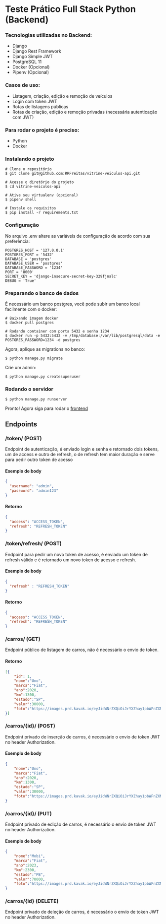 # Teste Prático Full Stack Python (Backend)

### Tecnologias utilizadas no Backend:
- Django
- Django Rest Framework
- Django Simple JWT
- PostgreSQL 11
- Docker (Opcional)
- Pipenv (Opcional)

### Casos de uso:
- Listagem, criação, edição e remoção de veículos
- Login com token JWT
- Rotas de listagens públicas
- Rotas de criação, edição e remoção privadas (necessária autenticação com JWT)

### Para rodar o projeto é preciso:
- Python
- Docker

### Instalando o projeto
```shell
# Clone o repositório
$ git clone git@github.com:RRFreitas/vitrine-veiculos-api.git

# Acesse o diretório do projeto
$ cd vitrine-veiculos-api

# Ative seu virtualenv (opcional)
$ pipenv shell

# Instale os requisitos
$ pip install -r requirements.txt
```

### Configuração
No arquivo .env altere as variáveis de configuração de acordo com sua preferência:
```shell
POSTGRES_HOST = '127.0.0.1'
POSTGRES_PORT = '5432'
DATABASE = 'postgres'
DATABASE_USER = 'postgres'
DATABASE_PASSWORD = '1234'
PORT = '8000'
SECRET_KEY = 'django-insecure-secret-key-329fjnalc'
DEBUG = 'True'
```

### Preparando o banco de dados
É necessário um banco postgres, você pode subir um banco local facilmente com o docker:
```shell
# Baixando imagem docker
$ docker pull postgres

# Rodando container com porta 5432 e senha 1234
$ docker run -p 5432:5432 -v /tmp/database:/var/lib/postgresql/data -e POSTGRES_PASSWORD=1234 -d postgres
```
Agora, aplique as migrations no banco:
```shell
$ python manage.py migrate
```
Crie um admin:
```shell
$ python manage.py createsuperuser
```

### Rodando o servidor
```shell
$ python manage.py runserver
```

Pronto! Agora siga para rodar o [frontend](https://github.com/RRFreitas/frontend)

## Endpoints

### /token/ (POST)
Endpoint de autenticação, é enviado login e senha e retornado dois tokens, um de access e outro de refresh, o de refresh tem maior duração e serve para pedir outro token de acesso
#### Exemplo de body
```json
{
  "username": "admin",
  "password": "admin123"
}
```
#### Retorno
```json
{
  "access": "ACCESS_TOKEN",
  "refresh": "REFRESH_TOKEN"
}
```

### /token/refresh/ (POST)
Endpoint para pedir um novo token de acesso, é enviado um token de refresh válido e é retornado um novo token de acesso e refresh.
#### Exemplo de body
```json
{
  "refresh" : "REFRESH_TOKEN"
}
```
#### Retorno
```json
{
  "access": "ACCESS_TOKEN",
  "refresh": "REFRESH_TOKEN"
}
```

### /carros/ (GET)
Endpoint público de listagem de carros, não é necessário o envio de token.
#### Retorno
```json
[{
    "id": 1,
    "nome":"Uno",
    "marca":"Fiat",
    "ano":2020,
    "km":1300,
    "estado":"SP",
    "valor":30000,
    "foto":"https://images.prd.kavak.io/eyJidWNrZXQiOiJrYXZhay1pbWFnZXMiLCJrZXkiOiJpbWFnZXMvMjQ3NTkwL0VYVEVSSU9SLWZyb250U2lkZVBpbG90TmVhci0xNjgzNzUzMDk1MTM5LmpwZWciLCJlZGl0cyI6eyJyZXNpemUiOnsid2lkdGgiOjU0MCwiaGVpZ2h0IjozMTB9fX0="
}]
```

### /carros/{id}/ (POST)
Endpoint privado de inserção de carros, é necessário o envio de token JWT no header Authorization.
#### Exemplo de body
```json
{
    "nome":"Uno",
    "marca":"Fiat",
    "ano":2020,
    "km":1300,
    "estado":"SP",
    "valor":30000,
    "foto":"https://images.prd.kavak.io/eyJidWNrZXQiOiJrYXZhay1pbWFnZXMiLCJrZXkiOiJpbWFnZXMvMjQ3NTkwL0VYVEVSSU9SLWZyb250U2lkZVBpbG90TmVhci0xNjgzNzUzMDk1MTM5LmpwZWciLCJlZGl0cyI6eyJyZXNpemUiOnsid2lkdGgiOjU0MCwiaGVpZ2h0IjozMTB9fX0="
}
```

### /carros/{id}/ (PUT)
Endpoint privado de edição de carros, é necessário o envio de token JWT no header Authorization.
#### Exemplo de body
```json
{
    "nome":"Mobi",
    "marca":"Fiat",
    "ano":2023,
    "km":2300,
    "estado":"PB",
    "valor":70000,
    "foto":"https://images.prd.kavak.io/eyJidWNrZXQiOiJrYXZhay1pbWFnZXMiLCJrZXkiOiJpbWFnZXMvMjQ3NTkwL0VYVEVSSU9SLWZyb250U2lkZVBpbG90TmVhci0xNjgzNzUzMDk1MTM5LmpwZWciLCJlZGl0cyI6eyJyZXNpemUiOnsid2lkdGgiOjU0MCwiaGVpZ2h0IjozMTB9fX0="
}
```

### /carros/{id} (DELETE)
Endpoint privado de deleção de carros, é necessário o envio de token JWT no header Authorization.